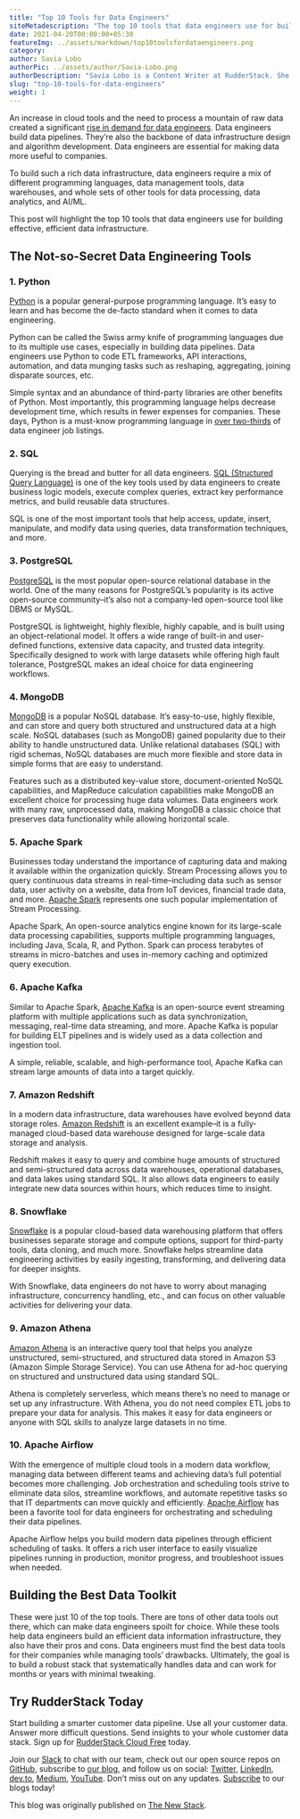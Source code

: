 ```yaml
---
title: "Top 10 Tools for Data Engineers"
siteMetadescription: "The top 10 tools that data engineers use for building effective, efficient data infrastructure- Python, Spark, Snowflake, and more."
date: 2021-04-20T00:00:00+05:30
featureImg: ../assets/markdown/top10toolsfordataengineers.png
category:
author: Savia Lobo
authorPic: ../assets/author/Savia-Lobo.png
authorDescription: "Savia Lobo is a Content Writer at RudderStack. She is a techie at heart and loves to stay up to date with tech happenings across the globe. If she is not writing or reading, you will find her singing and composing songs."
slug: "top-10-tools-for-data-engineers"
weight: 1
---
```


An increase in cloud tools and the need to process a mountain of raw data created a significant [rise in demand for data engineers](https://rudderstack.com/blog/the-data-engineering-megatrend-a-brief-history). Data engineers build data pipelines. They’re also the backbone of data infrastructure design and algorithm development. Data engineers are essential for making data more useful to companies.

To build such a rich data infrastructure, data engineers require a mix of different programming languages, data management tools, data warehouses, and whole sets of other tools for data processing, data analytics, and AI/ML.

This post will highlight the top 10 tools that data engineers use for building effective, efficient data infrastructure.


## The Not-so-Secret Data Engineering Tools


### 1. Python

[Python](https://www.python.org/) is a popular general-purpose programming language. It’s easy to learn and has become the de-facto standard when it comes to data engineering.

Python can be called the Swiss army knife of programming languages due to its multiple use cases, especially in building data pipelines. Data engineers use Python to code ETL frameworks, API interactions, automation, and data munging tasks such as reshaping, aggregating, joining disparate sources, etc.

Simple syntax and an abundance of third-party libraries are other benefits of Python. Most importantly, this programming language helps decrease development time, which results in fewer expenses for companies. These days, Python is a must-know programming language in [over two-thirds](https://towardsdatascience.com/most-in-demand-tech-skills-for-data-engineers-58f4c1ca25ab) of data engineer job listings.


### 2. SQL

Querying is the bread and butter for all data engineers. [SQL (Structured Query Language)](https://en.wikipedia.org/wiki/SQL) is one of the key tools used by data engineers to create business logic models, execute complex queries, extract key performance metrics, and build reusable data structures.

SQL is one of the most important tools that help access, update, insert, manipulate, and modify data using queries, data transformation techniques, and more.


### 3. PostgreSQL

[PostgreSQL](https://www.postgresql.org/) is the most popular open-source relational database in the world. One of the many reasons for PostgreSQL’s popularity is its active open-source community–it’s also not a company-led open-source tool like DBMS or MySQL.

PostgreSQL is lightweight, highly flexible, highly capable, and is built using an object-relational model. It offers a wide range of built-in and user-defined functions, extensive data capacity, and trusted data integrity. Specifically designed to work with large datasets while offering high fault tolerance, PostgreSQL makes an ideal choice for data engineering workflows.


### 4. MongoDB

[MongoDB](https://www.mongodb.com/) is a popular NoSQL database. It’s easy-to-use, highly flexible, and can store and query both structured and unstructured data at a high scale. NoSQL databases (such as MongoDB) gained popularity due to their ability to handle unstructured data. Unlike relational databases (SQL) with rigid schemas, NoSQL databases are much more flexible and store data in simple forms that are easy to understand.

Features such as a distributed key-value store, document-oriented NoSQL capabilities, and MapReduce calculation capabilities make MongoDB an excellent choice for processing huge data volumes. Data engineers work with many raw, unprocessed data, making MongoDB a classic choice that preserves data functionality while allowing horizontal scale.


### 5. Apache Spark

Businesses today understand the importance of capturing data and making it available within the organization quickly. Stream Processing allows you to query continuous data streams in real-time–including data such as sensor data, user activity on a website, data from IoT devices, financial trade data, and more. [Apache Spark](https://spark.apache.org/) represents one such popular implementation of Stream Processing.

Apache Spark, An open-source analytics engine known for its large-scale data processing capabilities, supports multiple programming languages, including Java, Scala, R, and Python. Spark can process terabytes of streams in micro-batches and uses in-memory caching and optimized query execution.


### 6. Apache Kafka

Similar to Apache Spark, [Apache Kafka](https://kafka.apache.org/) is an open-source event streaming platform with multiple applications such as data synchronization, messaging, real-time data streaming, and more. Apache Kafka is popular for building ELT pipelines and is widely used as a data collection and ingestion tool.

A simple, reliable, scalable, and high-performance tool, Apache Kafka can stream large amounts of data into a target quickly.


### 7. Amazon Redshift

In a modern data infrastructure, data warehouses have evolved beyond data storage roles. [Amazon Redshift](https://aws.amazon.com/redshift/?whats-new-cards.sort-by=item.additionalFields.postDateTime&whats-new-cards.sort-order=desc) is an excellent example–it is a fully-managed cloud-based data warehouse designed for large-scale data storage and analysis.

Redshift makes it easy to query and combine huge amounts of structured and semi-structured data across data warehouses, operational databases, and data lakes using standard SQL. It also allows data engineers to easily integrate new data sources within hours, which reduces time to insight.


### 8. Snowflake

[Snowflake](https://www.snowflake.com/) is a popular cloud-based data warehousing platform that offers businesses separate storage and compute options, support for third-party tools, data cloning, and much more. Snowflake helps streamline data engineering activities by easily ingesting, transforming, and delivering data for deeper insights.

With Snowflake, data engineers do not have to worry about managing infrastructure, concurrency handling, etc., and can focus on other valuable activities for delivering your data.


### 9. Amazon Athena

[Amazon Athena](https://aws.amazon.com/athena/?whats-new-cards.sort-by=item.additionalFields.postDateTime&whats-new-cards.sort-order=desc) is an interactive query tool that helps you analyze unstructured, semi-structured, and structured data stored in Amazon S3 (Amazon Simple Storage Service). You can use Athena for ad-hoc querying on structured and unstructured data using standard SQL.

Athena is completely serverless, which means there’s no need to manage or set up any infrastructure. With Athena, you do not need complex ETL jobs to prepare your data for analysis. This makes it easy for data engineers or anyone with SQL skills to analyze large datasets in no time.


### 10. Apache Airflow

With the emergence of multiple cloud tools in a modern data workflow, managing data between different teams and achieving data’s full potential becomes more challenging. Job orchestration and scheduling tools strive to eliminate data silos, streamline workflows, and automate repetitive tasks so that IT departments can move quickly and efficiently. [Apache Airflow](https://airflow.apache.org/) has been a favorite tool for data engineers for orchestrating and scheduling their data pipelines.

Apache Airflow helps you build modern data pipelines through efficient scheduling of tasks. It offers a rich user interface to easily visualize pipelines running in production, monitor progress, and troubleshoot issues when needed.


## Building the Best Data Toolkit

These were just 10 of the top tools. There are tons of other data tools out there, which can make data engineers spoilt for choice. While these tools help data engineers build an efficient data information infrastructure, they also have their pros and cons. Data engineers must find the best data tools for their companies while managing tools’ drawbacks. Ultimately, the goal is to build a robust stack that systematically handles data and can work for months or years with minimal tweaking.

## Try RudderStack Today

Start building a smarter customer data pipeline. Use all your customer data. Answer more difficult questions. Send insights to your whole customer data stack. Sign up for [RudderStack Cloud Free](https://app.rudderlabs.com/signup?type=freetrial) today.

Join our [Slack](https://resources.rudderstack.com/join-rudderstack-slack) to chat with our team, check out our open source repos on [GitHub](https://github.com/rudderlabs), subscribe to [our blog](https://rudderstack.com/blog/), and follow us on social: [Twitter](https://twitter.com/RudderStack), [LinkedIn](https://www.linkedin.com/company/rudderlabs/), [dev.to](https://dev.to/rudderstack), [Medium](https://rudderstack.medium.com/), [YouTube](https://www.youtube.com/channel/UCgV-B77bV_-LOmKYHw8jvBw). Don’t miss out on any updates. [Subscribe](https://rudderstack.com/blog/) to our blogs today!

This blog was originally published on [The New Stack](https://thenewstack.io/top-10-tools-for-data-engineers/).
